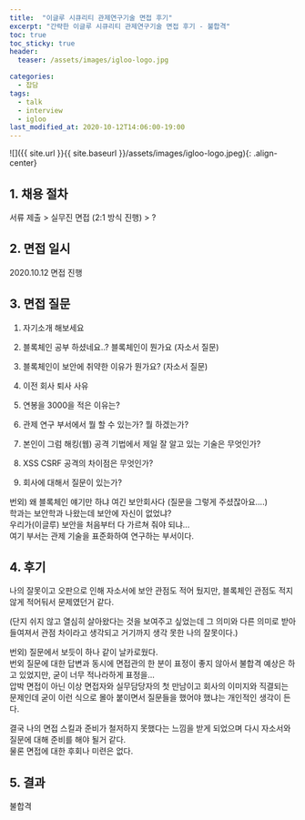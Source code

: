 ```yaml
---
title:  "이글루 시큐리티 관제연구기술 면접 후기"
excerpt: "간략한 이글루 시큐리티 관제연구기술 면접 후기 - 불합격"
toc: true
toc_sticky: true
header:
  teaser: /assets/images/igloo-logo.jpg

categories:
  - 잡담
tags:
  - talk
  - interview
  - igloo
last_modified_at: 2020-10-12T14:06:00-19:00
---
```


![]({{ site.url }}{{ site.baseurl }}/assets/images/igloo-logo.jpeg){: .align-center}   

## 1. 채용 절차  
서류 제출 > 실무진 면접 (2:1 방식 진행) > ?

## 2. 면접 일시  
2020.10.12  면접 진행 

## 3. 면접 질문  

1. 자기소개 해보세요  

2. 블록체인 공부 하셨네요..? 블록체인이 뭔가요 (자소서 질문)  

3. 블록체인이 보안에 취약한 이유가 뭔가요? (자소서 질문)  

4. 이전 회사 퇴사 사유  

5. 연봉을 3000을 적은 이유는?  

6. 관제 연구 부서에서 뭘 할 수 있는가? 뭘 하겠는가?  

7. 본인이 그럼 해킹(웹) 공격 기법에서 제일 잘 알고 있는 기술은 무엇인가?  

8. XSS CSRF 공격의 차이점은 무엇인가?  

9. 회사에 대해서 질문이 있는가?   
  

번외) 왜 블록체인 얘기만 하냐 여긴 보안회사다 (질문을 그렇게 주셨잖아요....)    
학과는 보안학과 나왔는데 보안에 자신이 없었냐?  
우리가(이글루) 보안을 처음부터 다 가르쳐 줘야 되냐...  
여기 부서는 관제 기술을 표준화하여 연구하는 부서이다.    

## 4. 후기
나의 잘못이고 오판으로 인해 자소서에 보안 관점도 적어 뒀지만, 블록체인 관점도 적지 않게 적어둬서 문제였던거 같다.  

(단지 쉬지 않고 열심히 살아왔다는 것을 보여주고 싶었는데 그 의미와 다른 의미로 받아 들여져서 관점 차이라고 생각되고 거기까지 생각 못한 나의 잘못이다.)  
  
번외) 질문에서 보듯이 하나 같이 날카로웠다.  
번외 질문에 대한 답변과 동시에 면접관의 한 분이 표정이 좋지 않아서 불합격 예상은 하고 있었지만, 굳이 너무 적나라하게 표정을...  
압박 면접이 아닌 이상 면접자와 실무담당자의 첫 만남이고 회사의 이미지와 직결되는 문제인데 굳이 이런 식으로 몰아 붙이면서 질문들을 했어야 했냐는 개인적인 생각이 든다.  
  
결국 나의 면접 스킬과 준비가 철저하지 못했다는 느낌을 받게 되었으며 다시 자소서와 질문에 대해 준비를 해야 될거 같다.  
물론 면접에 대한 후회나 미련은 없다.  
   


## 5. 결과
불합격


